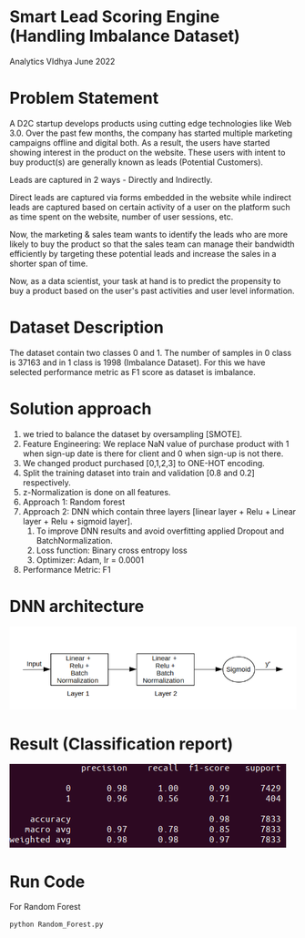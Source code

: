 # Smart Lead Scoring Engine (Handling Imbalance Dataset)
Analytics VIdhya June 2022

# Problem Statement
A D2C startup develops products using cutting edge technologies like Web 3.0. Over the past few months, the company has started multiple marketing campaigns offline and digital both. As a result, the users have started showing interest in the product on the website. These users with intent to buy product(s) are generally known as leads (Potential Customers).

Leads are captured in 2 ways - Directly and Indirectly.

Direct leads are captured via forms embedded in the website while indirect leads are captured based on certain activity of a user on the platform such as time spent on the website, number of user sessions, etc.

Now, the marketing & sales team wants to identify the leads who are more likely to buy the product so that the sales team can manage their bandwidth efficiently by targeting these potential leads and increase the sales in a shorter span of time.

Now, as a data scientist, your task at hand is to predict the propensity to buy a product based on the user's past activities and user level information.

# Dataset Description
The dataset contain two classes 0 and 1. The number of samples in 0 class is 37163 and in 1 class is 1998 (Imbalance Dataset). For this we have selected performance metric as F1 score as dataset is imbalance.

# Solution approach
1. we tried to balance the dataset by oversampling [SMOTE].
2. Feature Engineering: We replace NaN value of purchase product with 1 when sign-up date is there for client and 0 when sign-up is not there.
3. We changed product purchased [0,1,2,3] to ONE-HOT encoding.
4. Split the training dataset into train and validation [0.8 and 0.2] respectively.
5. z-Normalization is done on all features.
6. Approach 1: Random forest
7. Approach 2: DNN which contain three layers [linear layer + Relu + Linear layer + Relu + sigmoid layer].
    1. To improve DNN results and avoid overfitting applied Dropout and BatchNormalization.
    2. Loss function: Binary cross entropy loss
    3. Optimizer: Adam, lr = 0.0001
8. Performance Metric: F1   

# DNN architecture
![Screenshot](https://github.com/vibhorgupta1993-git/Smart-Lead-Scoring-Engine-Handling-Imbalance-Dataset-/blob/main/Architecture_D2C.png)

# Result (Classification report)
![Screenshot](https://github.com/vibhorgupta1993-git/Smart-Lead-Scoring-Engine-Handling-Imbalance-Dataset-/blob/main/Results_D2c.png)

# Run Code
For Random Forest
```
python Random_Forest.py
```
